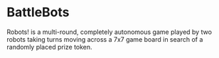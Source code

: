 # BattleBots
Robots! is a multi-round, completely autonomous game played by two robots taking turns moving across a 7x7 game board in search of a randomly placed prize token.
